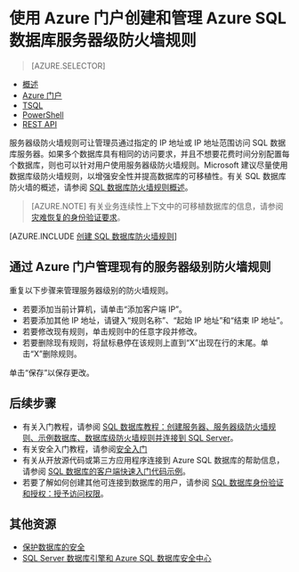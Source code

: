 <properties
    pageTitle="配置 SQL 数据库服务器级防火墙规则 | Azure"
    description="了解如何配置防火墙以允许 IP 地址访问 Azure SQL 服务器。"
    services="sql-database"
    documentationcenter=""
    author="BYHAM"
    manager="jhubbard"
    editor="" />
<tags
    ms.assetid="c3b206b5-af6e-41af-8306-db12ecfc1b5d"
    ms.service="sql-database"
    ms.custom="authentication and authorization"
    ms.workload="data-management"
    ms.tgt_pltfrm="na"
    ms.devlang="dotnet"
    ms.topic="get-started-article"
    ms.date="11/28/2016"
    wacn.date="01/20/2017"
    ms.author="rickbyh;carlrab" />  



# 使用 Azure 门户创建和管理 Azure SQL 数据库服务器级防火墙规则


> [AZURE.SELECTOR]
- [概述](/documentation/articles/sql-database-firewall-configure/)
- [Azure 门户](/documentation/articles/sql-database-configure-firewall-settings/)
- [TSQL](/documentation/articles/sql-database-configure-firewall-settings-tsql/)
- [PowerShell](/documentation/articles/sql-database-configure-firewall-settings-powershell/)
- [REST API](/documentation/articles/sql-database-configure-firewall-settings-rest/)


服务器级防火墙规则可让管理员通过指定的 IP 地址或 IP 地址范围访问 SQL 数据库服务器。如果多个数据库具有相同的访问要求，并且不想要花费时间分别配置每个数据库，则也可以针对用户使用服务器级防火墙规则。Microsoft 建议尽量使用数据库级防火墙规则，以增强安全性并提高数据库的可移植性。有关 SQL 数据库防火墙的概述，请参阅 [SQL 数据库防火墙规则概述](/documentation/articles/sql-database-firewall-configure/)。

> [AZURE.NOTE]
有关业务连续性上下文中的可移植数据库的信息，请参阅[灾难恢复的身份验证要求](/documentation/articles/sql-database-geo-replication-security-config/)。
>

[AZURE.INCLUDE [创建 SQL 数据库防火墙规则](../../includes/sql-database-create-new-server-firewall-portal.md)]

## 通过 Azure 门户管理现有的服务器级别防火墙规则

重复以下步骤来管理服务器级别的防火墙规则。

- 若要添加当前计算机，请单击“添加客户端 IP”。
- 若要添加其他 IP 地址，请键入“规则名称”、“起始 IP 地址”和“结束 IP 地址”。
- 若要修改现有规则，单击规则中的任意字段并修改。
- 若要删除现有规则，将鼠标悬停在该规则上直到“X”出现在行的末尾。单击“X”删除规则。

单击“保存”以保存更改。

## 后续步骤

- 有关入门教程，请参阅 [SQL 数据库教程：创建服务器、服务器级防火墙规则、示例数据库、数据库级防火墙规则并连接到 SQL Server](/documentation/articles/sql-database-get-started/)。
- 有关安全入门教程，请参阅[安全入门](/documentation/articles/sql-database-get-started-security/)
- 有关从开放源代码或第三方应用程序连接到 Azure SQL 数据库的帮助信息，请参阅 [SQL 数据库的客户端快速入门代码示例](https://msdn.microsoft.com/zh-cn/library/azure/ee336282.aspx)。
- 若要了解如何创建其他可连接到数据库的用户，请参阅 [SQL 数据库身份验证和授权：授予访问权限](https://msdn.microsoft.com/zh-cn/library/azure/ee336235.aspx)。

## 其他资源
- [保护数据库的安全](/documentation/articles/sql-database-security/)
- [SQL Server 数据库引擎和 Azure SQL 数据库安全中心](https://msdn.microsoft.com/zh-cn/library/bb510589)

<!---HONumber=Mooncake_0116_2017-->
<!--update: wording update; update several link references-->